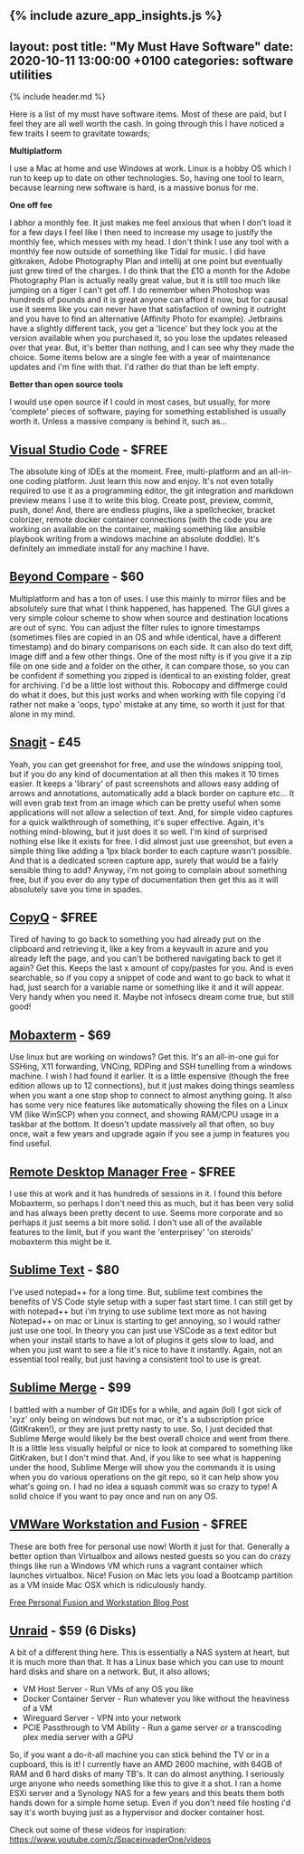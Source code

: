 {% include azure_app_insights.js %}
---
layout: post
title:  "My Must Have Software"
date:   2020-10-11 13:00:00 +0100
categories: software utilities
---

{% include header.md %}

Here is a list of my must have software items. Most of these are paid, but I feel they are all well worth the cash. In going through this I have noticed a few traits I seem to gravitate towards;

**Multiplatform**

I use a Mac at home and use Windows at work. Linux is a hobby OS which I run to keep up to date on other technologies. So, having one tool to learn, because learning new software is hard, is a massive bonus for me.

**One off fee**

I abhor a monthly fee. It just makes me feel anxious that when I don't load it for a few days I feel like I then need to increase my usage to justify the monthly fee, which messes with my head. I don't think I use any tool with a monthly fee now outside of something like Tidal for music. I did have gitkraken, Adobe Photography Plan and intellij at one point but eventually just grew tired of the charges. I do think that the £10 a month for the Adobe Photography Plan is actually really great value, but it is still too much like jumping on a tiger I can't get off. I do remember when Photoshop was hundreds of pounds and it is great anyone can afford it now, but for causal use it seems like you can never have that satisfaction of owning it outright and you have to find an alternative (Affinity Photo for example). Jetbrains have a slightly different tack, you get a 'licence' but they lock you at the version available when you purchased it, so you lose the updates released over that year. But, it's better than nothing, and I can see why they made the choice. Some items below are a single fee with a year of maintenance updates and i'm fine with that. I'd rather do that than be left empty.

**Better than open source tools**

I would use open source if I could in most cases, but usually, for more 'complete' pieces of software, paying for something established is usually worth it. Unless a massive company is behind it, such as...

## [Visual Studio Code](https://code.visualstudio.com/) - $FREE

The absolute king of IDEs at the moment. Free, multi-platform and an all-in-one coding platform. Just learn this now and enjoy. It's not even totally required to use it as a programming editor, the git integration and markdown preview means I use it to write this blog. Create post, preview, commit, push, done! And, there are endless plugins, like a spellchecker, bracket colorizer, remote docker container connections (with the code you are working on available on the container, making something like ansible playbook writing from a windows machine an absolute doddle). It's definitely an immediate install for any machine I have.

## [Beyond Compare](http://scootersoftware.com/) - $60

Multiplatform and has a ton of uses. I use this mainly to mirror files and be absolutely sure that what I think happened, has happened. The GUI gives a very simple colour scheme to show when source and destination locations are out of sync. You can adjust the filter rules to ignore timestamps (sometimes files are copied in an OS and while identical, have a different timestamp) and do binary comparisons on each side. It can also do text diff, image diff and a few other things. One of the most nifty is if you give it a zip file on one side and a folder on the other, it can compare those, so you can be confident if something you zipped is identical to an existing folder, great for archiving. I'd be a little lost without this. Robocopy and diffmerge could do what it does, but this just works and when working with file copying i'd rather not make a 'oops, typo' mistake at any time, so worth it just for that alone in my mind.

## [Snagit](https://www.techsmith.com/store/snagit) - £45

Yeah, you can get greenshot for free, and use the windows snipping tool, but if you do any kind of documentation at all then this makes it 10 times easier. It keeps a 'library' of past screenshots and allows easy adding of arrows and annotations, automatically add a black border on capture etc... It will even grab text from an image which can be pretty useful when some applications will not allow a selection of text. And, for simple video captures for a quick walkthrough of something, it's super effective. Again, it's nothing mind-blowing, but it just does it so well. I'm kind of surprised nothing else like it exists for free. I did almost just use greenshot, but even a simple thing like adding a 1px black border to each capture wasn't possible. And that is a dedicated screen capture app, surely that would be a fairly sensible thing to add? Anyway, i'm not going to complain about something free, but if you ever do any type of documentation then get this as it will absolutely save you time in spades.

## [CopyQ](https://hluk.github.io/CopyQ/) - $FREE

Tired of having to go back to something you had already put on the clipboard and retrieving it, like a key from a keyvault in azure and you already left the page, and you can't be bothered navigating back to get it again? Get this. Keeps the last x amount of copy/pastes for you. And is even searchable, so if you copy a snippet of code and want to go back to what it had, just search for a variable name or something like it and it will appear. Very handy when you need it. Maybe not infosecs dream come true, but still good!

## [Mobaxterm](https://mobaxterm.mobatek.net/) - $69

Use linux but are working on windows? Get this. It's an all-in-one gui for SSHing, X11 forwarding, VNCing, RDPing and SSH tunelling from a windows machine. I wish I had found it earlier. It is a little expensive (though the free edition allows up to 12 connections), but it just makes doing things seamless when you want a one stop shop to connect to almost anything going. It also has some very nice features like automatically showing the files on a Linux VM (like WinSCP) when you connect, and showing RAM/CPU usage in a taskbar at the bottom. It doesn't update massively all that often, so buy once, wait a few years and upgrade again if you see a jump in features you find useful.

## [Remote Desktop Manager Free](https://remotedesktopmanager.com/home/download) - $FREE

I use this at work and it has hundreds of sessions in it. I found this before Mobaxterm, so perhaps I don't need this as much, but it has been very solid and has always been pretty decent to use. Seems more corporate and so perhaps it just seems a bit more solid. I don't use all of the available features to the limit, but if you want the 'enterprisey' 'on steroids' mobaxterm this might be it.

## [Sublime Text](https://www.sublimetext.com/) - $80

I've used notepad++ for a long time. But, sublime text combines the benefits of VS Code style setup with a super fast start time. I can still get by with notepad++ but i'm trying to use sublime text more as not having Notepad++ on mac or Linux is starting to get annoying, so I would rather just use one tool. In theory you can just use VSCode as a text editor but when your install starts to have a lot of plugins it gets slow to load, and when you just want to see a file it's nice to have it instantly. Again, not an essential tool really, but just having a consistent tool to use is great.

## [Sublime Merge](https://www.sublimemerge.com/) - $99

I battled with a number of Git IDEs for a while, and again (lol) I got sick of 'xyz' only being on windows but not mac, or it's a subscription price (GitKraken!), or they are just pretty nasty to use. So, I just decided that Sublime Merge would likely be the best overall choice and went from there. It is a little less visually helpful or nice to look at compared to something like GitKraken, but I don't mind that. And, if you like to see what is happening under the hood, Sublime Merge will show you the commands it is using when you do various operations on the git repo, so it can help show you what's going on. I had no idea a squash commit was so crazy to type! A solid choice if you want to pay once and run on any OS.

## [VMWare Workstation and Fusion](https://my.vmware.com/web/vmware/evalcenter?p=fusion-player-personal) - $FREE

These are both free for personal use now! Worth it just for that. Generally a better option than Virtualbox and allows nested guests so you can do crazy things like run a Windows VM which runs a vagrant container which launches virtualbox. Nice! Fusion on Mac lets you load a Bootcamp partition as a VM inside Mac OSX which is ridiculously handy. 

[Free Personal Fusion and Workstation Blog Post](https://blogs.vmware.com/teamfusion/2020/08/announcing-fusion-12-and-workstation-16.html)

## [Unraid](https://unraid.net/product) - $59 (6 Disks)

A bit of a different thing here. This is essentially a NAS system at heart, but it is much more than that. It has a Linux base which you can use to mount hard disks and share on a network. But, it also allows;
 - VM Host Server - Run VMs of any OS you like
 - Docker Container Server - Run whatever you like without the heaviness of a VM
 - Wireguard Server - VPN into your network
 - PCIE Passthrough to VM Ability - Run a game server or a transcoding plex media server with a GPU

So, if you want a do-it-all machine you can stick behind the TV or in a cupboard, this is it! I currently have an AMD 2600 machine, with 64GB of RAM and 6 hard disks of many TB's. It can do almost anything. I seriously urge anyone who needs something like this to give it a shot. I ran a home ESXi server and a Synology NAS for a few years and this beats them both hands down for a simple home setup. Even if you don't need file hosting i'd say it's worth buying just as a hypervisor and docker container host.

Check out some of these videos for inspiration: https://www.youtube.com/c/SpaceinvaderOne/videos
